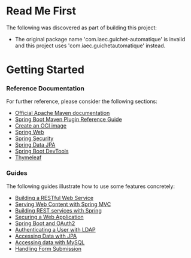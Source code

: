 # Read Me First
The following was discovered as part of building this project:

* The original package name 'com.iaec.guichet-automatique' is invalid and this project uses 'com.iaec.guichetautomatique' instead.

# Getting Started

### Reference Documentation
For further reference, please consider the following sections:

* [Official Apache Maven documentation](https://maven.apache.org/guides/index.html)
* [Spring Boot Maven Plugin Reference Guide](https://docs.spring.io/spring-boot/docs/2.7.0/maven-plugin/reference/html/)
* [Create an OCI image](https://docs.spring.io/spring-boot/docs/2.7.0/maven-plugin/reference/html/#build-image)
* [Spring Web](https://docs.spring.io/spring-boot/docs/2.7.0/reference/htmlsingle/#web)
* [Spring Security](https://docs.spring.io/spring-boot/docs/2.7.0/reference/htmlsingle/#web.security)
* [Spring Data JPA](https://docs.spring.io/spring-boot/docs/2.7.0/reference/htmlsingle/#data.sql.jpa-and-spring-data)
* [Spring Boot DevTools](https://docs.spring.io/spring-boot/docs/2.7.0/reference/htmlsingle/#using.devtools)
* [Thymeleaf](https://docs.spring.io/spring-boot/docs/2.7.0/reference/htmlsingle/#web.servlet.spring-mvc.template-engines)

### Guides
The following guides illustrate how to use some features concretely:

* [Building a RESTful Web Service](https://spring.io/guides/gs/rest-service/)
* [Serving Web Content with Spring MVC](https://spring.io/guides/gs/serving-web-content/)
* [Building REST services with Spring](https://spring.io/guides/tutorials/bookmarks/)
* [Securing a Web Application](https://spring.io/guides/gs/securing-web/)
* [Spring Boot and OAuth2](https://spring.io/guides/tutorials/spring-boot-oauth2/)
* [Authenticating a User with LDAP](https://spring.io/guides/gs/authenticating-ldap/)
* [Accessing Data with JPA](https://spring.io/guides/gs/accessing-data-jpa/)
* [Accessing data with MySQL](https://spring.io/guides/gs/accessing-data-mysql/)
* [Handling Form Submission](https://spring.io/guides/gs/handling-form-submission/)

